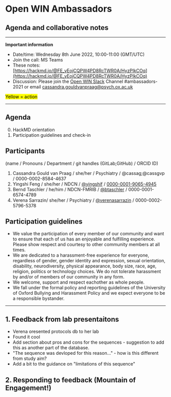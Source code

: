 # Open WIN Ambassadors
## Agenda and collaborative notes

-----

**Important information**

- Date/time: Wednesday 8th June 2022, 10:00-11:00 (GMT/UTC)
- Join the call: MS Teams
- These notes: [https://hackmd.io/@FE_yEojCQPW4PD8RcTWR0A/HyzPIkCOq](https://hackmd.io/@FE_yEojCQPW4PD8RcTWR0A/HyzPIkCOq)
- Discussion: Please join the [Open WIN Slack](https://join.slack.com/t/openwin/signup) Channel #ambassadors-2021 or email cassandra.gouldvanpraag@psych.ox.ac.uk 


<mark>Yellow = action</mark>


-----

## Agenda
0. HackMD orientation
1. Participation guidelines and check-in

## Participants
(name / Pronouns / Department / git handles (GitLab;GitHub) / ORCID ID)
1. Cassandra Gould van Praag / she/her / Psychiatry / @cassag;@cassgvp / 0000-0002-8584-4637
2. Yingshi Feng / she/her / NDCN / [@yingshif](https://github.com/yingshif) / [0000-0001-9065-4945](https://orcid.org/0000-0001-9065-4945)
3. Bernd Taschler / he/him / NDCN-FMRIB / [@btaschler](https://github.com/btaschler) / 0000-0001-6574-4789
4. Verena Sarrazin/ she/her / Psychiatry / [@verenasarrazin](https://github.com/verenasarrazin) / 0000-0002-5796-5378
 
## Participation guidelines
- We value the participation of every member of our community and want to ensure that each of us has an enjoyable and fulfilling experience. Please show respect and courtesy to other community members at all times.
- We are dedicated to a harassment-free experience for everyone, regardless of gender, gender identity and expression, sexual orientation, disability, neurodiversity, physical appearance, body size, race, age, religion, politics or technology choices. We do not tolerate harassment by and/or of members of our community in any form.
- We welcome, support and respect eachother as whole people.
- We fall under the formal policy and reporting guidelines of the University of Oxford Bullying and Harassment Policy and we expect everyone to be a responsible bystander.

-----

## 1. Feedback from lab presentaitons
- Verena oresented protocols db to her lab
- Found it cool 
- Add section about pros and cons for the sequences - suggestion to add this as another part of the database. 
- "The sequence was devloped for this reason..." - how is this different from study aim? 
- Add a bit to the guidance on "limitations of this sequence"

## 2. Responding to feedback (Mountain of Engagement!)


